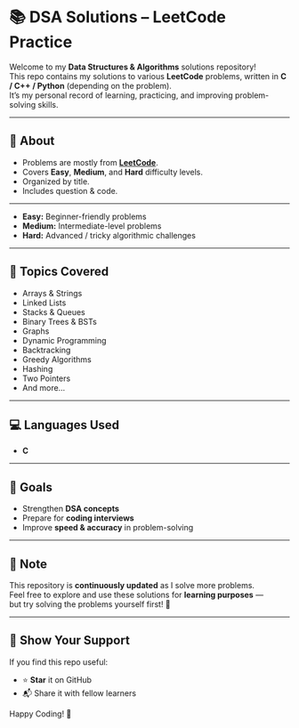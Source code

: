 # 📚 DSA Solutions – LeetCode Practice

Welcome to my **Data Structures & Algorithms** solutions repository!  
This repo contains my solutions to various **LeetCode** problems, written in **C / C++ / Python** (depending on the problem).  
It’s my personal record of learning, practicing, and improving problem-solving skills.

---

## 📝 About
- Problems are mostly from **[LeetCode](https://leetcode.com/)**.
- Covers **Easy**, **Medium**, and **Hard** difficulty levels.
- Organized by title.
- Includes question & code.

---

- **Easy:** Beginner-friendly problems  
- **Medium:** Intermediate-level problems  
- **Hard:** Advanced / tricky algorithmic challenges

---

## 🚀 Topics Covered
- Arrays & Strings
- Linked Lists
- Stacks & Queues
- Binary Trees & BSTs
- Graphs
- Dynamic Programming
- Backtracking
- Greedy Algorithms
- Hashing
- Two Pointers
- And more…

---

## 💻 Languages Used
- **C**

---

## 🎯 Goals
- Strengthen **DSA concepts**
- Prepare for **coding interviews**
- Improve **speed & accuracy** in problem-solving

---

## 📌 Note
This repository is **continuously updated** as I solve more problems.  
Feel free to explore and use these solutions for **learning purposes** —  
but try solving the problems yourself first! 💪

---

## 🌟 Show Your Support
If you find this repo useful:
- ⭐ **Star** it on GitHub
- 📬 Share it with fellow learners

Happy Coding! 🚀
